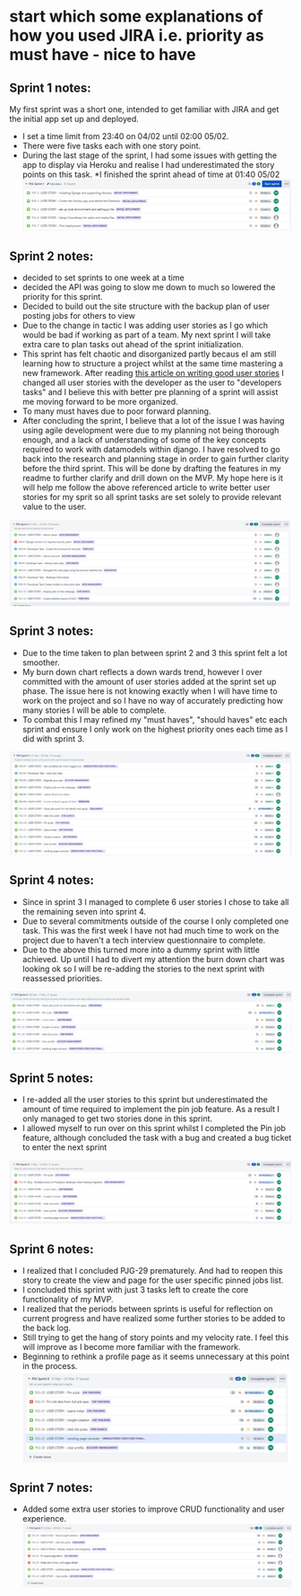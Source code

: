 # start which some explanations of how you used JIRA i.e. priority as must have - nice to have

## Sprint 1 notes:
My first sprint was a short one, intended to get familiar with JIRA and get the initial app set up and deployed. 
* I set a time limit from 23:40 on 04/02 until 02:00 05/02.
* There were five tasks each with one story point. 
* During the last stage of the sprint, I  had some issues with getting the app to display via Heroku and realise I had underestimated the story points on this task.
*I finished the sprint ahead of time at 01:40 05/02
![First sprint screenshot](docs/agile/sprint-screenshots/sprint1-initial-deployment.JPG)

## Sprint 2 notes:
* decided to set sprints to one week at a time
* decided the API was going to slow me down to much so lowered the priority for this sprint.
* Decided to build out the site structure with the backup plan of user posting jobs for others to view
* Due to the change in tactic I was adding user stories as I go which would be bad if working as part of a team. My next sprint I will take extra care to plan tasks out ahead of the sprint initialization.
* This sprint has felt chaotic and disorganized partly becaus eI am still learning how to structure a project whilst at the same time mastering a new framework. After reading [this article on writing good user stories](https://www.industriallogic.com/blog/as-a-developer-is-not-a-user-story/) I changed all user stories with the developer as the user to "developers tasks" and I believe this with better pre planning of a sprint will assist me moving forward to be more organized.
* To many must haves due to poor forward planning.
* After concluding the sprint, I believe that a lot of the issue I was having using agile development were due to my planning not being thorough enough, and a lack of understanding of some of the key concepts required to work with datamodels within django. I have resolved to go back into the research and planning stage in order to gain further clarity before the third sprint. This will be done by drafting the features in my readme to further clarify and drill down on the MVP. My hope here is it will help me follow the above referenced article to write better user stories for my sprit so all sprint tasks are set solely to provide relevant value to the user. 

![Second Sprint Screenshot](docs/agile/sprint-screenshots/sprint2.JPG)

## Sprint 3 notes:
* Due to the time taken to plan between sprint 2 and 3 this sprint felt a lot smoother. 
* My burn down chart reflects a down wards trend, however I over committed with the amount of user stories added at the sprint set up phase. The issue here is not knowing exactly when I will have time to work on the project and so I have no way of accurately predicting how many stories I will be able to complete.
* To combat this I may refined my "must haves", "should haves" etc each sprint and ensure I only work on the highest priority ones each time as I did with sprint 3. 

![Third Sprint Screenshot](docs/agile/sprint-screenshots/sprint3.JPG)

## Sprint 4 notes:
* Since in sprint 3 I managed to complete 6 user stories I chose to take all the remaining seven into sprint 4.
* Due to several commitments outside of the course I only completed one task. This was the first week I have not had much time to work on the project due to haven't a tech interview questionnaire to complete.
* Due to the above this turned more into a dummy sprint with little achieved. Up until I had to divert my attention the burn down chart was looking ok so I will be re-adding the stories to the next sprint with reassessed priorities.

![Fourth Sprint Screenshot](docs/agile/sprint-screenshots/sprint4.JPG)

## Sprint 5 notes:
* I re-added all the user stories to this sprint but underestimated the amount of time required to implement the pin job feature. As a result I only managed to get two stories done in this sprint.
* I allowed myself to run over on this sprint whilst I completed the Pin job feature, although concluded the task with a bug and created a bug ticket to enter the next sprint

![Fifth Sprint Screenshot](docs/agile/sprint-screenshots/sprint5.JPG)

## Sprint 6 notes:
* I realized that I concluded PJG-29 prematurely. And had to reopen this story to create the view and page for the user specific pinned jobs list.
* I concluded this sprint with just 3 tasks left to create the core functionality of my MVP. 
* I realized that the periods between sprints is useful for reflection on current progress and have realized some further stories to be added to the back log.
* Still trying to get the hang of story points and my velocity rate. I feel this will improve as I become more familiar with the framework. 
* Beginning to rethink a profile page as it seems unnecessary at this point in the process.
![Sixth sprint screenshot](docs/agile/sprint-screenshots/sprint6.JPG)

## Sprint 7 notes:
* Added some extra user stories to improve CRUD functionality and user experience.
![Seventh sprint screenshot](docs/agile/sprint-screenshots/sprint7.JPG)
